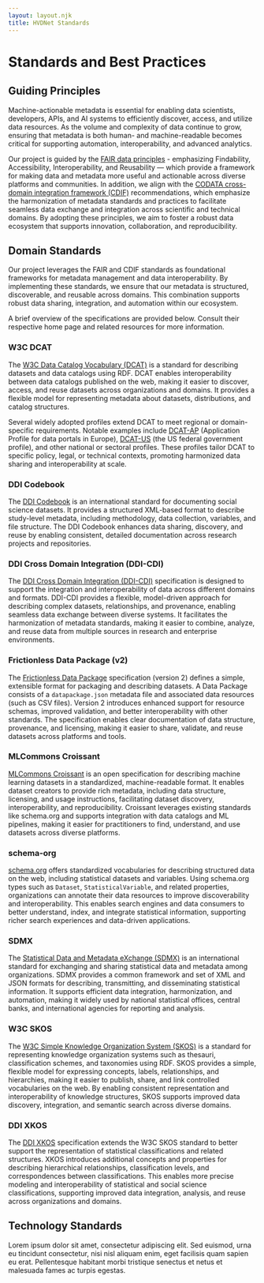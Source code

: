 ```yaml
---
layout: layout.njk
title: HVDNet Standards
---
```

# Standards and Best Practices

## Guiding Principles

Machine-actionable metadata is essential for enabling data scientists, developers, APIs, and AI systems to efficiently discover, access, and utilize data resources. As the volume and complexity of data continue to grow, ensuring that metadata is both human- and machine-readable becomes critical for supporting automation, interoperability, and advanced analytics.

Our project is guided by the [FAIR data principles](https://www.go-fair.org/fair-principles/) - emphasizing Findability, Accessibility, Interoperability, and Reusability — which provide a framework for making data and metadata more useful and actionable across diverse platforms and communities. In addition, we align with the [CODATA cross-domain integration framework (CDIF)](https://cdif.codata.org) recommendations, which emphasize the harmonization of metadata standards and practices to facilitate seamless data exchange and integration across scientific and technical domains. By adopting these principles, we aim to foster a robust data ecosystem that supports innovation, collaboration, and reproducibility.

## Domain Standards

Our project leverages the FAIR and CDIF standards as foundational frameworks for metadata management and data interoperability. By implementing these standards, we ensure that our metadata is structured, discoverable, and reusable across domains.  This combination supports robust data sharing, integration, and automation within our ecosystem.

A brief overview of the specifications are provided below. Consult their respective home page and related resources for more information.

### W3C DCAT

The [W3C Data Catalog Vocabulary (DCAT)](https://www.w3.org/TR/vocab-dcat/) is a standard for describing datasets and data catalogs using RDF. DCAT enables interoperability between data catalogs published on the web, making it easier to discover, access, and reuse datasets across organizations and domains. It provides a flexible model for representing metadata about datasets, distributions, and catalog structures.

Several widely adopted profiles extend DCAT to meet regional or domain-specific requirements. Notable examples include [DCAT-AP](https://interoperable-europe.ec.europa.eu/collection/semic-support-centre/dcat-ap) (Application Profile for data portals in Europe), [DCAT-US](https://resources.data.gov/resources/dcat-us/) (the US federal government profile), and other national or sectoral profiles. These profiles tailor DCAT to specific policy, legal, or technical contexts, promoting harmonized data sharing and interoperability at scale.

### DDI Codebook

The [DDI Codebook](https://ddialliance.org/Specification/DDI-Codebook/) is an international standard for documenting social science datasets. It provides a structured XML-based format to describe study-level metadata, including methodology, data collection, variables, and file structure. The DDI Codebook enhances data sharing, discovery, and reuse by enabling consistent, detailed documentation across research projects and repositories.

### DDI Cross Domain Integration (DDI-CDI)

The [DDI Cross Domain Integration (DDI-CDI)](https://ddialliance.org/Specification/DDI-CDI/) specification is designed to support the integration and interoperability of data across different domains and formats. DDI-CDI provides a flexible, model-driven approach for describing complex datasets, relationships, and provenance, enabling seamless data exchange between diverse systems. It facilitates the harmonization of metadata standards, making it easier to combine, analyze, and reuse data from multiple sources in research and enterprise environments.

### Frictionless Data Package (v2)

The [Frictionless Data Package](https://specs.frictionlessdata.io/data-package/) specification (version 2) defines a simple, extensible format for packaging and describing datasets. A Data Package consists of a `datapackage.json` metadata file and associated data resources (such as CSV files). Version 2 introduces enhanced support for resource schemas, improved validation, and better interoperability with other standards. The specification enables clear documentation of data structure, provenance, and licensing, making it easier to share, validate, and reuse datasets across platforms and tools.

### MLCommons Croissant

[MLCommons Croissant](https://mlcommons.org/croissant/) is an open specification for describing machine learning datasets in a standardized, machine-readable format. It enables dataset creators to provide rich metadata, including data structure, licensing, and usage instructions, facilitating dataset discovery, interoperability, and reproducibility. Croissant leverages existing standards like schema.org and supports integration with data catalogs and ML pipelines, making it easier for practitioners to find, understand, and use datasets across diverse platforms.

### schema-org

[schema.org](https://schema.org/) offers standardized vocabularies for describing structured data on the web, including statistical datasets and variables. Using schema.org types such as `Dataset`, `StatisticalVariable`, and related properties, organizations can annotate their data resources to improve discoverability and interoperability. This enables search engines and data consumers to better understand, index, and integrate statistical information, supporting richer search experiences and data-driven applications.

### SDMX

The [Statistical Data and Metadata eXchange (SDMX)](https://sdmx.org/) is an international standard for exchanging and sharing statistical data and metadata among organizations. SDMX provides a common framework and set of XML and JSON formats for describing, transmitting, and disseminating statistical information. It supports efficient data integration, harmonization, and automation, making it widely used by national statistical offices, central banks, and international agencies for reporting and analysis.

### W3C SKOS

The [W3C Simple Knowledge Organization System (SKOS)](https://www.w3.org/TR/skos-reference/) is a standard for representing knowledge organization systems such as thesauri, classification schemes, and taxonomies using RDF. SKOS provides a simple, flexible model for expressing concepts, labels, relationships, and hierarchies, making it easier to publish, share, and link controlled vocabularies on the web. By enabling consistent representation and interoperability of knowledge structures, SKOS supports improved data discovery, integration, and semantic search across diverse domains.

### DDI XKOS

The [DDI XKOS](https://ddialliance.org/Specification/XKOS/) specification extends the W3C SKOS standard to better support the representation of statistical classifications and related structures. XKOS introduces additional concepts and properties for describing hierarchical relationships, classification levels, and correspondences between classifications. This enables more precise modeling and interoperability of statistical and social science classifications, supporting improved data integration, analysis, and reuse across organizations and domains.

## Technology Standards

Lorem ipsum dolor sit amet, consectetur adipiscing elit. Sed euismod, urna eu tincidunt consectetur, nisi nisl aliquam enim, eget facilisis quam sapien eu erat. Pellentesque habitant morbi tristique senectus et netus et malesuada fames ac turpis egestas.
